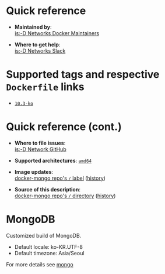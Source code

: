 # Quick reference

-	**Maintained by**:  
	[is:-D Networks Docker Maintainers](https://github.com/isdnetworks/docker-mongo)

-	**Where to get help**:  
	[is:-D Networks Slack](https://isdnetworks.slack.com)

# Supported tags and respective `Dockerfile` links

-	[`10.3-ko`](https://github.com/isdnetworks/docker-mongo/blob/master/Dockerfile)

# Quick reference (cont.)

-	**Where to file issues**:  
	[is:-D Network GitHub](https://github.com/isdnetworks/docker-mongo/issues)

-	**Supported architectures**:
	[`amd64`](https://hub.docker.com/r/isdnetworks/mongo/)

-	**Image updates**:  
	[docker-mongo repo's `/` label](https://github.com/isdnetworks/docker-mongo/issues) ([history](https://github.com/isdnetworks/docker-mongo/commits/master))  

-	**Source of this description**:  
	[docker-mongo repo's `/` directory](https://github.com/isdnetworks/docker-mongo) ([history](https://github.com/isdnetworks/docker-mongo/commits/master))  

# MongoDB

Customized build of MongoDB.
-	Default locale: ko-KR.UTF-8
-	Default timezone: Asia/Seoul

For more details see [mongo](https://hub.docker.com/_/mongo)

